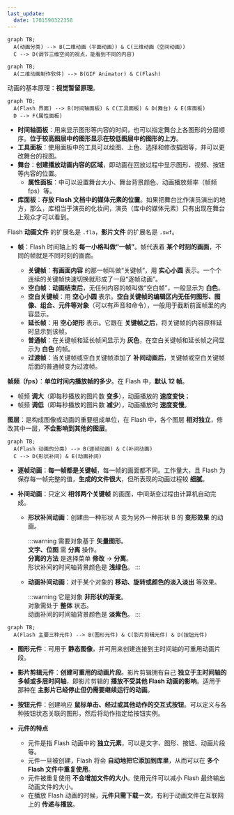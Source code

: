 ```yaml
---
last_update:
  date: 1701590322358
---
```


```mermaid
graph TB;
  A(动画分类) --> B(二维动画（平面动画）) & C(三维动画（空间动画）)
  C --> D(调节三维空间的视点，能看到不同的内容)
```

```mermaid
graph TB;
  A(二维动画制作软件) --> B(GIF Animator) & C(Flash)
```

动画的基本原理：**视觉暂留原理**。

```mermaid
graph TB;
  A(Flash 界面) --> B(时间轴面板) & C(工具面板) & D(舞台) & E(库面板)
  D --> F(属性面板)
```

- **时间轴面板**：用来显示图形等内容的时间，也可以指定舞台上各图形的分层顺序。**位于较高图层中的图形显示在较低图层中的图形的上方**。
- **工具面板**：使用面板中的工具可以绘图、上色、选择和修改插图等，并可以更改舞台的视图。
- **舞台**：**创建播放动画内容的区域**，即动画在回放过程中显示图形、视频、按钮等内容的位置。
  - **属性面板**：中可以设置舞台大小、舞台背景颜色、动画播放频率（帧频 fps）等。
- **库面板**：**存放 Flash 文档中的媒体元素的位置**。如果把舞台比作演员演出的地方，那么，库相当于演员的化妆间，演员（库中的媒体元素）只有出现在舞台上观众才可以看到。

Flash **动画文件** 的扩展名是 `.fla`，**影片文件** 的扩展名是 `.swf`。

- **帧**：Flash 时间轴上的 **每一小格叫做“一帧”**。帧代表着 **某个时刻的画面**，不同的帧就是不同时刻的画面。

  - **关键帧**：**有画面内容** 的那一帧叫做“关键帧”，用 **实心小圆** 表示。一个个连续的关键帧快速切换就形成了一段“逐帧动画”。
  - **空白帧**：**动画结束后**，无任何内容的帧叫做“空白帧”，一般显示为 **白色**。
  - **空白关键帧**：用 **空心小圆** 表示。**空白关键帧的编辑区内无任何图形、图像、组合、元件等对象**（可以有声音和命令），一般用于截断前面帧里的内容显示。
  - **延长帧**：用 **空心矩形** 表示。它跟在 **关键帧之后**，将关键帧的内容原样延时显示到该帧。
  - **普通帧**：在关键帧和延长帧间显示为 **灰色**，在空白关键帧和延长帧之间显示为 **白色** 的帧。
  - **过渡帧**：当关键帧或空白关键帧添加了 **补间动画后**，关键帧或空白关键帧后面的普通帧变为过渡帧。

**帧频（fps）**：**单位时间内播放帧的多少**。在 Flash 中，**默认 12 帧**。

- 帧频 **调大**（即每秒播放的图片数 **变多**），动画播放的 **速度变快**；
- 帧频 **调低**（即每秒播放的图片数 **减少**），动画播放时 **速度变慢**。

**图层**：是构成图像或动画的重要组成单位，在 Flash 中，各个图层 **相对独立**，修改其中一层，**不会影响到其他的图层**。

```mermaid
graph TB;
  A(Flash 动画的分类) --> B(逐帧动画) & C(补间动画)
  C --> D(形状补间) & E(动画补间)
```

- **逐帧动画**：**每一帧都是关键帧**，每一帧的画面都不同。工作量大，且 Flash 为保存每一帧完整的值，**生成的文件很大**，但所表现的动画过程较 **细腻**。
- **补间动画**：只定义 **相邻两个关键帧** 的画面，中间渐变过程由计算机自动完成。

  - **形状补间动画**：创建由一种形状 A 变为另外一种形状 B 的 **变形效果** 的动画。

    :::warning
    需要对象基于 **矢量图形**。  
    **文字、位图** 需 **分离** 操作。  
    **分离的方法** 是选择菜单 **修改** $\to$ **分离**。  
    形状补间的时间轴背景颜色是 **浅绿色**。
    :::

  - **动画补间动画**：对于某个对象的 **移动、旋转或颜色的淡入淡出** 等效果。

    :::warning
    它是对象 **非形状的渐变**。  
    对象需处于 **整体** 状态。  
    动画补间的时间轴背景颜色是 **淡紫色**。
    :::

```mermaid
graph TB;
  A(Flash 主要三种元件) --> B(图形元件) & C(影片剪辑元件) & D(按钮元件)
```

- **图形元件**：可用于 **静态图像**，并可用来创建连接到主时间轴的可重用动画片段。
- **影片剪辑元件**：**创建可重用的动画片段**。影片剪辑拥有自己 **独立于主时间轴的多帧或多层时间轴**，即影片剪辑的 **播放不受其他 Flash 动画的影响**。适用于那种在 **主影片已经停止但仍需要继续运行的动画**。
- **按钮元件**：创建响应 **鼠标单击、经过或其他动作的交互式按钮**。可以定义与各种按钮状态关联的图形，然后将动作指定给按钮实例。

- **元件的特点**
  - 元件是指 Flash 动画中的 **独立元素**，可以是文字、图形、按钮、动画片段等。
  - 元件一旦被创建，Flash 将会 **自动地把它添加到库里**，从而可以在 **多个 Flash 文件中重复使用**。
  - 元件被重复使用 **不会增加文件的大小**。使用元件可以减小 Flash 最终输出动画文件的大小。
  - 在播放 Flash 动画的时候，**元件只需下载一次**，有利于动画文件在互联网上的 **传递与播放**。
